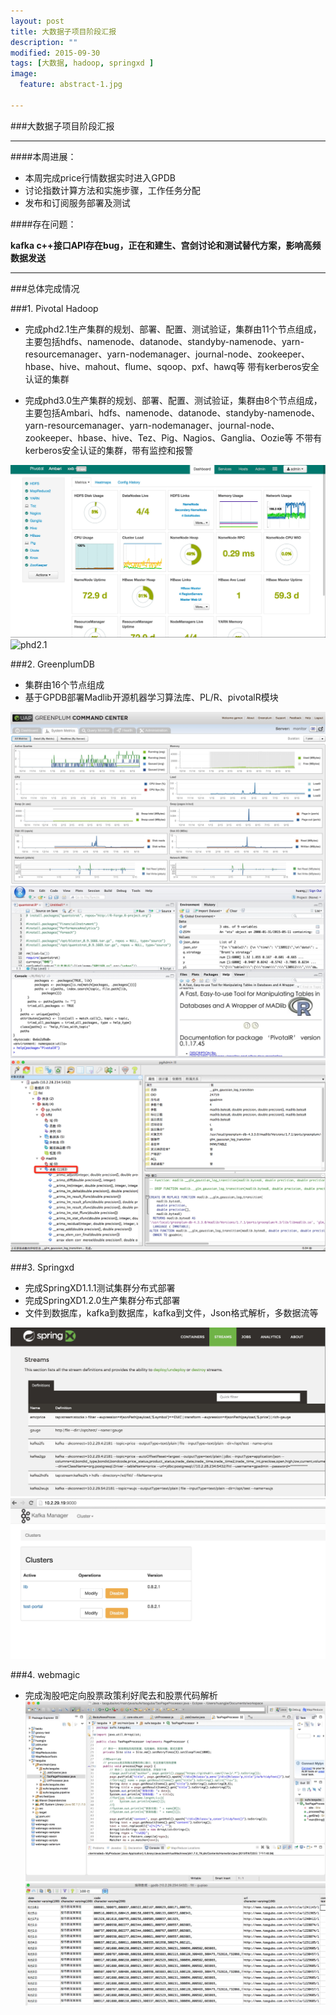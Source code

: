 ```yaml
---
layout: post
title: 大数据子项目阶段汇报
description: ""
modified: 2015-09-30
tags: [大数据, hadoop, springxd ]
image:
  feature: abstract-1.jpg

---
```


###大数据子项目阶段汇报
- - -

####本周进展：

* 本周完成price行情数据实时进入GPDB
* 讨论指数计算方法和实施步骤，工作任务分配
* 发布和订阅服务部署及测试

####存在问题：

**kafka c++接口API存在bug，正在和建生、宫剑讨论和测试替代方案，影响高频数据发送**

- - -

###总体完成情况

###1. Pivotal Hadoop
* 完成phd2.1生产集群的规划、部署、配置、测试验证，集群由11个节点组成，主要包括hdfs、namenode、datanode、standyby-namenode、yarn-resourcemanager、yarn-nodemanager、journal-node、zookeeper、hbase、hive、mahout、flume、sqoop、pxf、hawq等
带有kerberos安全认证的集群

* 完成phd3.0生产集群的规划、部署、配置、测试验证，集群由8个节点组成，主要包括Ambari、hdfs、namenode、datanode、standyby-namenode、yarn-resourcemanager、yarn-nodemanager、journal-node、zookeeper、hbase、hive、Tez、Pig、Nagios、Ganglia、Oozie等
不带有kerberos安全认证的集群，带有监控和报警

![phd3.0](/images/ambari-server.png)
![phd2.1](/images/phd2.png)

###2. GreenplumDB
* 集群由16个节点组成
* 基于GPDB部署Madlib开源机器学习算法库、PL/R、pivotalR模块

![gpdb](/images/GPDB.png)
![pivotalR](/images/pivotalR.png)
![Madlib](/images/MADlib.png)

###3. Springxd
* 完成SpringXD1.1.1测试集群分布式部署
* 完成SpringXD1.2.0生产集群分布式部署
* 文件到数据库，kafka到数据库，kafka到文件，Json格式解析，多数据流等


![springxd-ui](/images/springxd-ui.png)
![kafka-manager](/images/kafka-manager.png)

###4. webmagic
* 完成淘股吧定向股票政策利好爬去和股票代码解析
![taoguba](/images/taoguba.png)
![taoguba](/images/webmagic.png)

